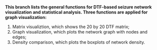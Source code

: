**This branch lists the general functions for DTF-based seizure network visualization and statistical analysis. Three functions are applied for graph visualization:**

1. Matrix visualiztion, which shows the 20 by 20 DTF matrix;
2. Graph visualization, which plots the network graph with nodes and edges;
3. Density comparison, which plots the boxplots of network density.
